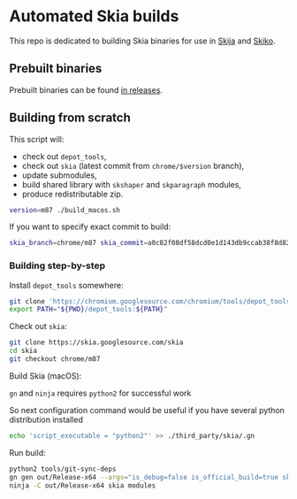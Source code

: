 # Automated Skia builds

This repo is dedicated to building Skia binaries for use in [Skija](https://github.com/JetBrains/skija) and [Skiko](https://github.com/JetBrains/skija).

## Prebuilt binaries

Prebuilt binaries can be found [in releases](https://github.com/tonsky/skia-build/releases).

## Building from scratch

This script will:

- check out `depot_tools`,
- check out `skia` (latest commit from `chrome/$version` branch),
- update submodules,
- build shared library with `skshaper` and `skparagraph` modules,
- produce redistributable zip.

```sh
version=m87 ./build_macos.sh
```

If you want to specify exact commit to build:

```sh
skia_branch=chrome/m87 skia_commit=a0c82f08df58dcd0e1d143db9ccab38f8d823b95 release=m87-a0c82f0 ./build_macos.sh
```

### Building step-by-step

Install `depot_tools` somewhere:

```sh
git clone 'https://chromium.googlesource.com/chromium/tools/depot_tools.git'
export PATH="${PWD}/depot_tools:${PATH}"
```

Check out `skia`:

```sh
git clone https://skia.googlesource.com/skia
cd skia
git checkout chrome/m87
```

Build Skia (macOS):

`gn` and `ninja` requires `python2` for successful work 

So next configuration command would be useful if you have several python distribution installed

```sh
echo 'script_executable = "python2"' >> ./third_party/skia/.gn
```

Run build:

```sh
python2 tools/git-sync-deps
gn gen out/Release-x64 --args="is_debug=false is_official_build=true skia_use_system_expat=false skia_use_system_icu=false skia_use_system_libjpeg_turbo=false skia_use_system_libpng=false skia_use_system_libwebp=false skia_use_system_zlib=false skia_use_sfntly=false skia_use_freetype=true skia_use_harfbuzz=true skia_pdf_subset_harfbuzz=true skia_use_system_freetype2=false skia_use_system_harfbuzz=false target_cpu=\"x64\" extra_cflags=[\"-stdlib=libc++\", \"-mmacosx-version-min=10.9\"] extra_cflags_cc=[\"-frtti\"]"
ninja -C out/Release-x64 skia modules
```